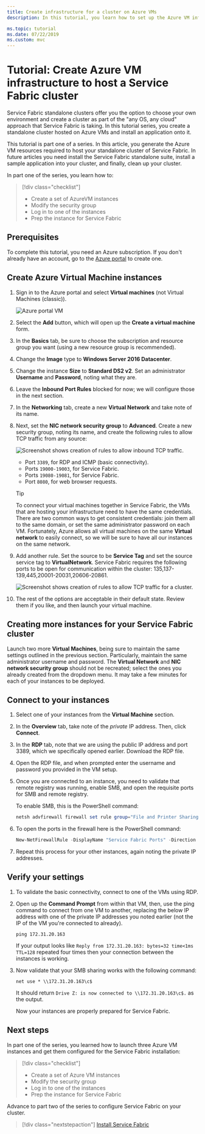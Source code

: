 ```yaml
---
title: Create infrastructure for a cluster on Azure VMs
description: In this tutorial, you learn how to set up the Azure VM infrastructure to run a Service Fabric cluster.

ms.topic: tutorial
ms.date: 07/22/2019
ms.custom: mvc
---
```

# Tutorial: Create Azure VM infrastructure to host a Service Fabric cluster

Service Fabric standalone clusters offer you the option to choose your own environment and create a cluster as part of the "any OS, any cloud" approach that Service Fabric is taking. In this tutorial series, you create a standalone cluster hosted on Azure VMs and install an application onto it.

This tutorial is part one of a series. In this article, you generate the Azure VM resources required to host your standalone cluster of Service Fabric. In future articles you need install the Service Fabric standalone suite, install a sample application into your cluster, and finally, clean up your cluster.

In part one of the series, you learn how to:

> [!div class="checklist"]
> * Create a set of AzureVM instances
> * Modify the security group
> * Log in to one of the instances
> * Prep the instance for Service Fabric

## Prerequisites

To complete this tutorial, you need an Azure subscription.  If you don't already have an account, go to the [Azure portal](https://portal.azure.com) to create one.

## Create Azure Virtual Machine instances

1. Sign in to the Azure portal and select **Virtual machines** (not Virtual Machines (classic)).

   ![Azure portal VM][az-console]

2. Select the **Add** button, which will open up the **Create a virtual machine** form.

3. In the **Basics** tab, be sure to choose the subscription and resource group you want (using a new resource group is recommended).

4. Change the **Image** type to **Windows Server 2016 Datacenter**. 
 
5. Change the instance **Size** to **Standard DS2 v2**. Set an administrator **Username** and **Password**, noting what they are.

6. Leave the **Inbound Port Rules** blocked for now; we will configure those in the next section.

7. In the **Networking** tab, create a new **Virtual Network** and take note of its name.

8. Next, set the **NIC network security group** to **Advanced**. Create a new security group, noting its name, and create the following rules to allow TCP traffic from any source:

   ![Screenshot shows creation of rules to allow inbound TCP traffic.][sf-inbound]

   * Port `3389`, for RDP and ICMP (basic connectivity).
   * Ports `19000-19003`, for Service Fabric.
   * Ports `19080-19081`, for Service Fabric.
   * Port `8080`, for web browser requests.

   > [!TIP]
   > To connect your virtual machines together in Service Fabric, the VMs that are hosting your infrastructure need to have the same credentials.  There are two common ways to get consistent credentials: join them all to the same domain, or set the same administrator password on each VM. Fortunately, Azure allows all virtual machines on the same **Virtual network** to easily connect, so we will be sure to have all our instances on the same network.

9. Add another rule. Set the source to be **Service Tag** and set the source service tag to **VirtualNetwork**. Service Fabric requires the following ports to be open for communication within the cluster: 135,137-139,445,20001-20031,20606-20861.

   ![Screenshot shows creation of rules to allow TCP traffic for a cluster.][vnet-inbound]

10. The rest of the options are acceptable in their default state. Review them if you like, and then launch your virtual machine.

## Creating more instances for your Service Fabric cluster

Launch two more **Virtual Machines**, being sure to maintain the same settings outlined in the previous section. Particularly, maintain the same administrator username and password. The **Virtual Network** and **NIC network security group** should not be recreated; select the ones you already created from the dropdown menu. It may take a few minutes for each of your instances to be deployed.

## Connect to your instances

1. Select one of your instances from the **Virtual Machine** section.

2. In the **Overview** tab, take note of the *private* IP address. Then, click **Connect**.

3. In the **RDP** tab, note that we are using the public IP address and port 3389, which we specifically opened earlier. Download the RDP file.
 
4. Open the RDP file, and when prompted enter the username and password you provided in the VM setup.

5. Once you are connected to an instance, you need to validate that remote registry was running, enable SMB, and open the requisite ports for SMB and remote registry.

   To enable SMB, this is the PowerShell command:

   ```powershell
   netsh advfirewall firewall set rule group="File and Printer Sharing" new enable=Yes
   ```

6. To open the ports in the firewall here is the PowerShell command:

   ```powershell
   New-NetFirewallRule -DisplayName "Service Fabric Ports" -Direction Inbound -Action Allow -RemoteAddress LocalSubnet -Protocol TCP -LocalPort 135, 137-139, 445
   ```

7. Repeat this process for your other instances, again noting the private IP addresses.

## Verify your settings

1. To validate the basic connectivity, connect to one of the VMs using RDP.

2. Open up the **Command Prompt** from within that VM, then, use the ping command to connect from one VM to another, replacing the below IP address with one of the private IP addresses you noted earlier (not the IP of the VM you're connected to already).

   ```
   ping 172.31.20.163
   ```

   If your output looks like `Reply from 172.31.20.163: bytes=32 time<1ms TTL=128` repeated four times then your connection between the instances is working.

3. Now validate that your SMB sharing works with the following command:

   ```
   net use * \\172.31.20.163\c$
   ```

   It should return `Drive Z: is now connected to \\172.31.20.163\c$.` as the output.


   Now your instances are properly prepared for Service Fabric.

## Next steps

In part one of the series, you learned how to launch three Azure VM instances and get them configured for the Service Fabric installation:

> [!div class="checklist"]
> * Create a set of Azure VM instances
> * Modify the security group
> * Log in to one of the instances
> * Prep the instance for Service Fabric

Advance to part two of the series to configure Service Fabric on your cluster.

> [!div class="nextstepaction"]
> [Install Service Fabric](service-fabric-tutorial-standalone-create-service-fabric-cluster.md)

<!-- IMAGES -->
[az-console]: ./media/service-fabric-tutorial-standalone-azure-create-infrastructure/az-console.png
[sf-inbound]: ./media/service-fabric-tutorial-standalone-azure-create-infrastructure/sf-inbound.png
[vnet-inbound]: ./media/service-fabric-tutorial-standalone-azure-create-infrastructure/vnet-inbound.png
